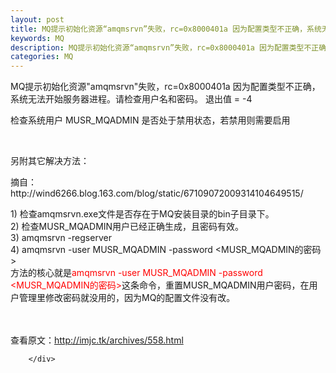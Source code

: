 ```yaml
---
layout: post
title: MQ提示初始化资源“amqmsrvn”失败，rc=0x8000401a 因为配置类型不正确，系统无法开始服务器进程。
keywords: MQ
description: MQ提示初始化资源“amqmsrvn”失败，rc=0x8000401a 因为配置类型不正确，系统无法开始服务器进程。
categories: MQ
---
```

MQ提示初始化资源"amqmsrvn"失败，rc=0x8000401a 因为配置类型不正确，系统无法开始服务器进程。请检查用户名和密码。 退出值 = -4
<div>
<div>
<div id="sina_keyword_ad_area2" class="articalContent   newfont_family">
<p></p>
<p>检查系统用户&nbsp;MUSR_MQADMIN 是否处于禁用状态，若禁用则需要启用</p>
<p>&nbsp;</p>
<p>另附其它解决方法：</p>
<p>摘自：http://wind6266.blog.163.com/blog/static/67109072009314104649515/</p>
<div>1) 检查amqmsrvn.exe文件是否存在于MQ安装目录的bin子目录下。<br />
2) 检查MUSR_MQADMIN用户已经正确生成，且密码有效。<br />
3) amqmsrvn -regserver<br />
4) amqmsrvn -user MUSR_MQADMIN -password
&lt;MUSR_MQADMIN的密码&gt;</div>
<div>方法的核心就是<span style="color: #ff0000;">amqmsrvn -user
MUSR_MQADMIN -password
&lt;MUSR_MQADMIN的密码&gt;</span>这条命令，重置MUSR_MQADMIN用户密码，在用户管理里修改密码就没用的，因为MQ的配置文件没有改。</div>
<p><br />
<br />
查看原文：<a href="http://imjc.tk/archives/558.html" rel="nofollow">http://imjc.tk/archives/558.html</a></p>
							
		</div>
</div>
</div>
    
